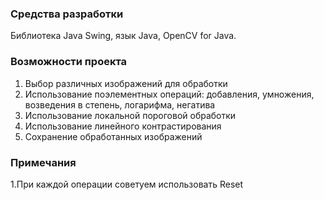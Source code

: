 ### Средства разработки
Библиотека Java Swing, язык Java, OpenCV for Java.
### Возможности проекта

1. Выбор различных изображений для обработки
2. Использование поэлементных операций: добавления, умножения, возведения в степень, логарифма, негатива
3. Использование локальной пороговой обработки
4. Использование линейного контрастирования
5. Сохранение обработанных изображений

### Примечания

1.При каждой операции советуем использовать Reset